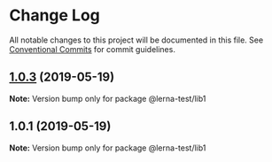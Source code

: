 # Change Log

All notable changes to this project will be documented in this file.
See [Conventional Commits](https://conventionalcommits.org) for commit guidelines.

## [1.0.3](https://github.com/qaiseriftikhar/lerna-test/compare/v1.0.2...v1.0.3) (2019-05-19)

**Note:** Version bump only for package @lerna-test/lib1





## 1.0.1 (2019-05-19)

**Note:** Version bump only for package @lerna-test/lib1
